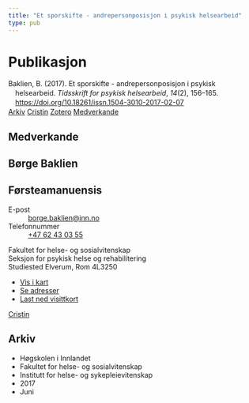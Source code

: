 ```yaml
---
title: "Et sporskifte - andrepersonposisjon i psykisk helsearbeid"
type: pub
---
```

<h1>Publikasjon</h1>
<article id="csl-bib-container-IXKHHCRC" class="csl-bib-container">
  <div class="csl-bib-body" style="line-height: 1.35; padding-left: 1em; text-indent:-1em;">
  <div class="csl-entry">Baklien, B. (2017). Et sporskifte - andrepersonposisjon i psykisk helsearbeid. <i>Tidsskrift for psykisk helsearbeid</i>, <i>14</i>(2), 156&#x2013;165. <a href="https://doi.org/10.18261/issn.1504-3010-2017-02-07">https://doi.org/10.18261/issn.1504-3010-2017-02-07</a></div>
</div>
  <div class="csl-bib-buttons">
    <a href="#taxonomy-article-IXKHHCRC" class="csl-bib-button">Arkiv</a>
    <a href="https://app.cristin.no/results/show.jsf?id=1474880" alt="Cristin URL" class="csl-bib-button">Cristin</a>
    <a href="http://zotero.org/groups/5022929/items/IXKHHCRC" alt="Zotero URL" class="csl-bib-button">Zotero</a>
    <a href="#contributors-article-IXKHHCRC" class="csl-bib-button">Medverkande</a>
  </div>
  <div id="csl-bib-meta-container-IXKHHCRC"></div>
</article>
<div id="csl-bib-meta-IXKHHCRC" class="csl-bib-meta">
  <article id="contributors-article-IXKHHCRC" class="contributors-article">
    <h1>Medverkande</h1>
    <div class="personas">
<div class="vrtx-hinn-person-card">
<div class="photo">
<i class="lar la-user-circle missing-person"></i>
</div>
<div class="info">
<hgroup><h1>Børge Baklien</h1>
<h2>Førsteamanuensis</h2>
</hgroup><dl>
<dt>E-post</dt>
<dd>
<a href="mailto:borge.baklien@inn.no">borge.baklien@inn.no</a>
</dd>
<dt>Telefonnummer</dt>
<dd><a href="tel:+4762430355">
+47 62 43 03 55
</a></dd>
</dl>
<p>
Fakultet for helse- og sosialvitenskap<br>
Seksjon for psykisk helse og rehabilitering<br>
Studiested Elverum,
Rom 4L3250
</p>
<ul class="vrtx-hinn-links">
<li><a href="https://www.google.com/maps?q=60.88177,11.53669">Vis i kart</a></li>
<li><a href="https://www.inn.no/finn-en-ansatt/borge-baklien.html#vrtx-hinn-addresses">Se adresser</a></li>
<li><a href="https://www.inn.no/finn-en-ansatt/borge-baklien.html?vrtx=vcf">Last ned visittkort</a></li>
</ul>
</div>
</div>
<a href="https://app.cristin.no/persons/show.jsf?id=319772" alt="Cristin URL" class="personas-cristin">Cristin</a>
</div>
  </article>
  <article id="taxonomy-article-IXKHHCRC" class="taxonomy-article">
    <h1>Arkiv</h1>
    <ul>
      <li>Høgskolen i Innlandet</li>
      <li>Fakultet for helse- og sosialvitenskap</li>
      <li>Institutt for helse- og sykepleievitenskap</li>
      <li>2017</li>
      <li>Juni</li>
    </ul>
  </article>
</div>
